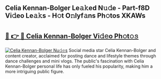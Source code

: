 ## Celia Kennan-Bolger Le𝚊𝚔ed N𝚞𝚍e - Part-f8D Vi𝚍eo Le𝚊𝚔s - H𝚘t O𝚗lyf𝚊ns Ph𝚘tos XKAWs

# <h2><a href="http://hf0c7z.feru.top/?c=Celia+Kennan-Bolger">🔗 👉 🔴 Celia Kennan-Bolger Vi𝚍𝚎o Ph𝚘t𝚘𝚜</a></h2>

[![Celia Kennan-Bolger Nu𝚍𝚎s](https://i.imgur.com/0TWrTi3.gif)](http://hf0c7z.feru.top/?c=Celia+Kennan-Bolger)
Social media star Celia Kennan-Bolger and content creator, acclaimed for posting dance and lifestyle themes through dance challenges and mini vlogs. The public's fascination with Celia Kennan-Bolger personal life has only fueled his popularity, making him a more intriguing public figure. 
